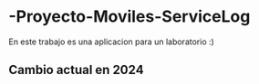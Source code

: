 # -Proyecto-Moviles-ServiceLog
En este trabajo es una aplicacion para un laboratorio :)

## Cambio actual en 2024